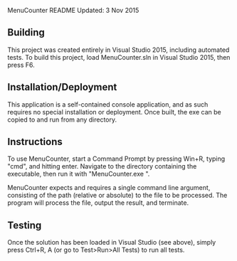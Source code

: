 MenuCounter README
Updated: 3 Nov 2015

Building
--------
This project was created entirely in Visual Studio 2015, including automated tests. To build this project, load MenuCounter.sln in Visual Studio 2015, then press F6.

Installation/Deployment
-----------------------
This application is a self-contained console application, and as such requires no special installation or deployment. Once built, the exe can be copied to and run from any directory.

Instructions
------------
To use MenuCounter, start a Command Prompt by pressing Win+R, typing "cmd", and hitting enter. Navigate to the directory containing the executable, then run it with "MenuCounter.exe <filepath>".

MenuCounter expects and requires a single command line argument, consisting of the path (relative or absolute) to the file to be processed. The program will process the file, output the result, and terminate.

Testing
-------
Once the solution has been loaded in Visual Studio (see above), simply press Ctrl+R, A (or go to Test>Run>All Tests) to run all tests.
